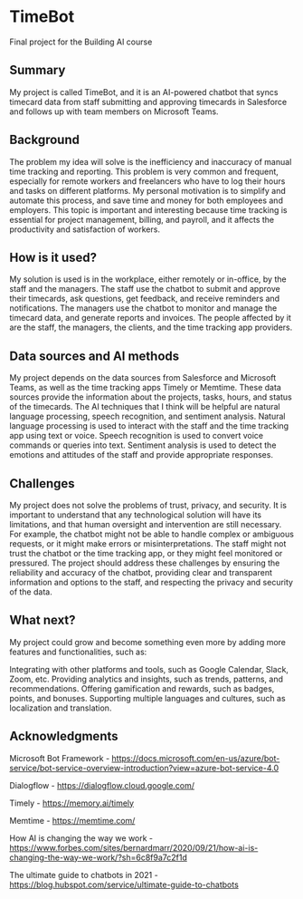 # TimeBot

Final project for the Building AI course

## Summary
My project is called TimeBot, and it is an AI-powered chatbot that syncs timecard data from staff submitting and approving timecards in Salesforce and follows up with team members on Microsoft Teams.


## Background
The problem my idea will solve is the inefficiency and inaccuracy of manual time tracking and reporting. This problem is very common and frequent, especially for remote workers and freelancers who have to log their hours and tasks on different platforms. My personal motivation is to simplify and automate this process, and save time and money for both employees and employers. This topic is important and interesting because time tracking is essential for project management, billing, and payroll, and it affects the productivity and satisfaction of workers.

## How is it used?
My solution is used is in the workplace, either remotely or in-office, by the staff and the managers. The staff use the chatbot to submit and approve their timecards, ask questions, get feedback, and receive reminders and notifications. The managers use the chatbot to monitor and manage the timecard data, and generate reports and invoices. The people affected by it are the staff, the managers, the clients, and the time tracking app providers.

## Data sources and AI methods
My project depends on the data sources from Salesforce and Microsoft Teams, as well as the time tracking apps Timely or Memtime. These data sources provide the information about the projects, tasks, hours, and status of the timecards. The AI techniques that I think will be helpful are natural language processing, speech recognition, and sentiment analysis. Natural language processing is used to interact with the staff and the time tracking app using text or voice. Speech recognition is used to convert voice commands or queries into text. Sentiment analysis is used to detect the emotions and attitudes of the staff and provide appropriate responses.

## Challenges
My project does not solve the problems of trust, privacy, and security. It is important to understand that any technological solution will have its limitations, and that human oversight and intervention are still necessary. For example, the chatbot might not be able to handle complex or ambiguous requests, or it might make errors or misinterpretations. The staff might not trust the chatbot or the time tracking app, or they might feel monitored or pressured. The project should address these challenges by ensuring the reliability and accuracy of the chatbot, providing clear and transparent information and options to the staff, and respecting the privacy and security of the data.

## What next?
My project could grow and become something even more by adding more features and functionalities, such as:

Integrating with other platforms and tools, such as Google Calendar, Slack, Zoom, etc.
Providing analytics and insights, such as trends, patterns, and recommendations.
Offering gamification and rewards, such as badges, points, and bonuses.
Supporting multiple languages and cultures, such as localization and translation.

## Acknowledgments

Microsoft Bot Framework - https://docs.microsoft.com/en-us/azure/bot-service/bot-service-overview-introduction?view=azure-bot-service-4.0

Dialogflow - https://dialogflow.cloud.google.com/

Timely - https://memory.ai/timely

Memtime - https://memtime.com/

How AI is changing the way we work - https://www.forbes.com/sites/bernardmarr/2020/09/21/how-ai-is-changing-the-way-we-work/?sh=6c8f9a7c2f1d

The ultimate guide to chatbots in 2021 - https://blog.hubspot.com/service/ultimate-guide-to-chatbots
